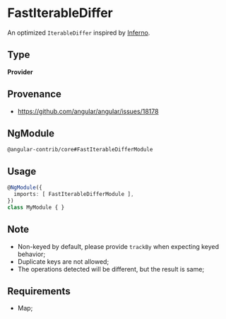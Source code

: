 # FastIterableDiffer

An optimized `IterableDiffer` inspired by [Inferno](https://github.com/infernojs/inferno).

## Type

**Provider**

## Provenance

+ https://github.com/angular/angular/issues/18178

## NgModule

`@angular-contrib/core#FastIterableDifferModule`

## Usage

```typescript
@NgModule({
  imports: [ FastIterableDifferModule ],
})
class MyModule { }
```

## Note

+ Non-keyed by default, please provide `trackBy` when expecting keyed behavior;
+ Duplicate keys are not allowed;
+ The operations detected will be different, but the result is same;

## Requirements

+ Map;
